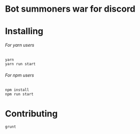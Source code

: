 # Bot summoners war for discord

# Installing
###### For yarn users
```sh
yarn
yarn run start
```

###### For npm users
```sh
npm install
npm run start
```

# Contributing
`grunt`
